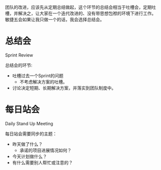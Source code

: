 
团队的改进，应该先从定期总结做起，这个环节的总结会相当于吐槽会，定期吐槽，并解决之，让大家在一个迭代改进的、没有带思想包袱的环境下进行工作。
敏捷五会如果让我只做一个的话，我会选择总结会。


# 总结会
Sprint Review

总结会的环节:

+ 吐槽过去一个Sprint的问题
	+ 不考虑解决方案的吐槽。
+ 讨论决定短期、长期解决方案，并落实到团队制度中。


# 每日站会
Daily Stand Up Meeting


每日站会需要同步的主题：

+ 昨天做了什么？
	+ 承诺的项目进展情况如何？
+ 今天计划做什么？
+ 有什么需要别人帮忙或注意的？



 